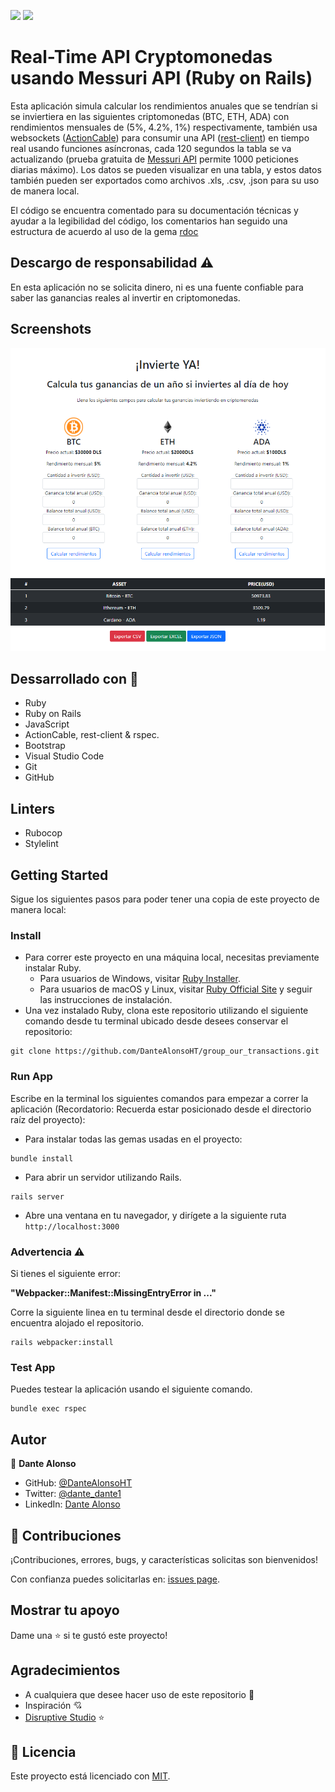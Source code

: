 ![](https://img.shields.io/badge/Disruptive_Studio-blue)
![](https://img.shields.io/badge/Ruby_on_Rails-red)
# Real-Time API Cryptomonedas usando Messuri API (Ruby on Rails)

Esta aplicación simula calcular los rendimientos anuales que se tendrían si se inviertiera en las siguientes criptomonedas (BTC, ETH, ADA) con rendimientos mensuales de (5%, 4.2%, 1%) respectivamente, también usa websockets ([ActionCable](https://guides.rubyonrails.org/v6.0/action_cable_overview.html)) para consumir una API ([rest-client](https://rubygems.org/gems/rest-client/versions/1.8.0)) en tiempo real usando funciones asíncronas, cada 120 segundos la tabla se va actualizando (prueba gratuita de [Messuri API](https://messari.io/api) permite 1000 peticiones diarias máximo). Los datos se pueden visualizar en una tabla, y estos datos también pueden ser exportados como archivos .xls, .csv, .json para su uso de manera local.

El código se encuentra comentado para su documentación técnicas y ayudar a la legibilidad del código, los comentarios  han seguido una estructura de acuerdo al uso de la gema [rdoc](https://ruby.github.io/rdoc/)

## Descargo de responsabilidad ⚠

En esta aplicación no se solicita dinero, ni es una fuente confiable para saber las ganancias reales al invertir en criptomonedas.

## Screenshots

<center>
    <img src="./lib/assets/crypto_app_ss.PNG">
</center>

## Dessarrollado con 🔨

- Ruby
- Ruby on Rails
- JavaScript
- ActionCable, rest-client & rspec.
- Bootstrap
- Visual Studio Code
- Git
- GitHub

## Linters

- Rubocop
- Stylelint

## Getting Started

Sigue los siguientes pasos para poder tener una copia de este proyecto de manera local:

### Install
- Para correr este proyecto en una máquina local, necesitas previamente instalar Ruby.
    - Para usuarios de Windows, visitar [Ruby Installer](https://rubyinstaller.org/).
    - Para usuarios de macOS y Linux, visitar [Ruby Official Site](https://www.ruby-lang.org/en/downloads/) y seguir las instrucciones de instalación.
- Una vez instalado Ruby, clona este repositorio utilizando el siguiente comando desde tu terminal ubicado desde desees conservar el repositorio:

```
git clone https://github.com/DanteAlonsoHT/group_our_transactions.git
```

### Run App

Escribe en la terminal los siguientes comandos para empezar a correr la aplicación (Recordatorio: Recuerda estar posicionado desde el directorio raíz del proyecto):

- Para instalar todas las gemas usadas en el proyecto:

```
bundle install
```

- Para abrir un servidor utilizando Rails.

```
rails server
```

- Abre una ventana en tu navegador, y dirígete a la siguiente ruta `http://localhost:3000`

### Advertencia ⚠

Si tienes el siguiente error: 

**"Webpacker::Manifest::MissingEntryError in ..."**

Corre la siguiente linea en tu terminal desde el directorio donde se encuentra alojado el repositorio.

```
rails webpacker:install
```

### Test App

Puedes testear la aplicación usando el siguiente comando.

```
bundle exec rspec
```

## Autor

👤 **Dante Alonso**

- GitHub: [@DanteAlonsoHT](https://github.com/DanteAlonsoHT)
- Twitter: [@dante_dante1](https://twitter.com/dante_dante1)
- LinkedIn: [Dante Alonso](https://www.linkedin.com/in/dante-alonso/)

## 🤝 Contribuciones

¡Contribuciones, errores, bugs, y características solicitas son bienvenidos!

Con confianza puedes solicitarlas en: [issues page](https://github.com/DanteAlonsoHT/RoR-CryptoApp-API/issues).

## Mostrar tu apoyo

Dame una ⭐️ si te gustó este proyecto!

## Agradecimientos

- A cualquiera que desee hacer uso de este repositorio 🔰
- Inspiración 💘
- [Disruptive Studio](https://www.disruptivestudio.com/) ⭐️

## 📝 Licencia

Este proyecto está licenciado con [MIT](https://opensource.org/licenses/MIT).
